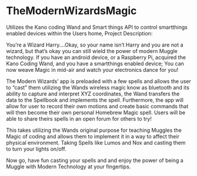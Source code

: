 # TheModernWizardsMagic
Utilizes the Kano coding Wand and Smart things API to control smartthings enabled devices within the Users home,
Project Description:

You’re a Wizard Harry….Okay, so your name isn’t Harry and you are not a wizard, but that’s okay you can still wield the power of modern Muggle technology. If you have an android device, or a Raspberry Pi, acquired the Kano Coding Wand, and you have a smartthings enabled device; You can now weave Magic in mid-air and watch your electronics dance for you!

The Modern Wizards’ app is preloaded with a few spells and allows the user to “cast” them utilizing the Wands wireless magic know as bluetooth and its ability to capture and interpret XYZ coordinates, the Wand transfers the data to the Spellbook and implements the spell. Furthermore, the app will allow for user to record their own motions and create basic commands that will then become their own personal Homebrew Magic spell. Users will be able to share theirs spells in an open forum for others to try!

This takes utilizing the Wands original purpose for teaching Muggles the Magic of coding and allows them to implement it in a way to affect their physical environment. Taking Spells like Lumos and Nox and casting them to turn your lights on/off.

Now go, have fun casting your spells and and enjoy the power of being a Muggle with Modern Technology at your fingertips.
